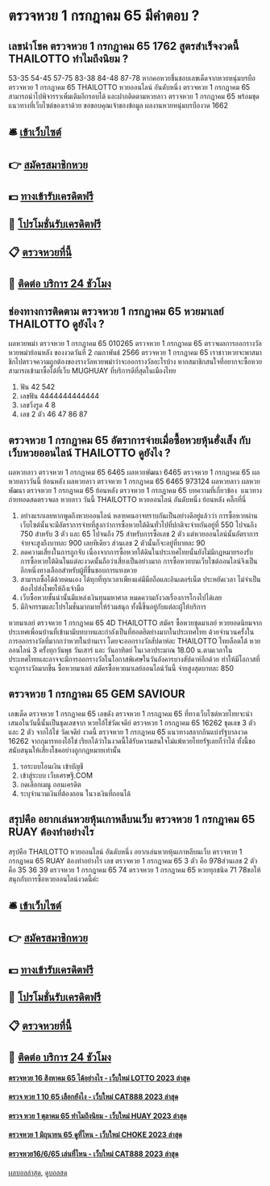 # ตรวจหวย 1 กรกฎาคม 65 มีคำตอบ ?
## เลขนำโชค ตรวจหวย 1 กรกฎาคม 65 1762 สูตรสำเร็จงวดนี้ THAILOTTO ทำไมถึงนิยม ?
53-35
54-45
57-75
83-38
84-48
87-78
หากคอหวยชื่นชอบเลขเด็ดจากหวยหนุ่มบรบือ ตรวจหวย 1 กรกฎาคม 65 THAILOTTO หวยออนไลน์ อันดับหนึ่ง ตรวจหวย 1 กรกฎาคม 65 สามารถนำไปพิจารราเพิ่มเติมอีกรอบได้ และฝากติดตามหวยลาว ตรวจหวย 1 กรกฎาคม 65 พร้อมชุดแนวทางที่เว็บไซต์ของเราด้วย
ขอขอบคุณเจ้าของข้อมูล
ผลงานหวยหนุ่มบรบืองวด 1662


## 🛎 [เข้าเว็บไซต์](https://bit.ly/3BG5bNw)
## 👉 [สมัครสมาชิกหวย](https://bit.ly/3BG5bNw)
## 💵 [ทางเข้ารับเครดิตฟรี](https://bit.ly/3C3mvgS)
## 👑 [โปรโมชั่นรับเครดิตฟรี](https://bit.ly/3C3mvgS)
## 📋 [ตรวจหวยที่นี้](https://bit.ly/3C3mvgS)
## 📱 [ติดต่อ บริการ 24 ชัวโมง](https://bit.ly/3C3mvgS)

## ช่องทางการติดตาม ตรวจหวย 1 กรกฎาคม 65 หวยมาเลย์ THAILOTTO ดูยังไง ?
ผลหวยพม่า ตรวจหวย 1 กรกฎาคม 65 010265 ตรวจหวย 1 กรกฎาคม 65 ตรวจผลการออกรางวัลหวยพม่าย้อนหลัง ของงวดวันที่ 2 กมภาพันธ์ 2566 ตรวจหวย 1 กรกฎาคม 65 เราชาวหวยจะพาสมาชิกไปตรวจความถูกต้องของรางวัลหวยพม่าว่าจะออกรางวัลอะไรบ้าง หากสมาชิกสนใจที่อยากจะซื้อหวยสามารถเข้ามาซื้อได้ที่เว็บ MUGHUAY ที่บริการดีที่สุดในเมืองไทย
1. ฟัน 42 542
2. เลขฟัน 4444444444444
3. เลขวิ่งรูด 4 8
4. เลข 2 ตัว 46 47 86 87

## ตรวจหวย 1 กรกฎาคม 65 อัตราการจ่ายเมื่อซื้อหวยหุ้นฮั่งเส็ง กับเว็บหวยออนไลน์ THAILOTTO ดูยังไง ?
ผลหวยลาว ตรวจหวย 1 กรกฎาคม 65 6465 ผลหวยพัฒนา 6465 ตรวจหวย 1 กรกฎาคม 65 ผลหวยลาววันนี้ ย้อนหลัง
ผลหวยลาว ตรวจหวย 1 กรกฎาคม 65 6465 973124
 ผลหวยลาว ผลหวยพัฒนา ตรวจหวย 1 กรกฎาคม 65 ย้อนหลัง ตรวจหวย 1 กรกฎาคม 65 
บทความที่เกี่ยวข้อง
 แนวทางถ่ายทอดสดตรวจผล หวยลาว วันนี้ THAILOTTO หวยออนไลน์ อันดับหนึ่ง ย้อนหลัง คลิ๊กที่นี่  
1. อย่างแรกเลยหากพูดถึงหวยออนไลน์ หลายคนอาจทราบกันเป็นอย่างดีอยู่แล้วว่า การซื้อหวยผ่านเว็บไซต์นั้นจะมีอัตราการจ่ายที่สูงกว่าการซื้อหวยใต้ดินทั่วไปที่ปกติจะจ่ายกันอยู่ที่ 550 ไปจนถึง 750 สำหรับ 3 ตัว และ 65 ไปจนถึง 75 สำหรับการซื้อเลข 2 ตัว แต่หวยออนไลน์นั้นอัตราการจ่ายจะสูงถึงบาทละ 900 เลยทีเดียว ส่วนเลข 2 ตัวนั้นก็จะอยู่ที่บาทละ 90
2. ลดความเสี่ยงในการถูกจับ เนื่องจากการซื้อหวยใต้ดินในประเทศไทยนั้นยังไม่มีกฎหมายรองรับ การซื้อหวยใต้ดินในแต่ละงวดนั้นถือว่าเสี่ยงเป็นอย่างมาก การซื้อหวยบนเว็บไซต์ออนไลน์จึงเป็นอีกหนึ่งทางเลือกสำหรับผู้ที่ชื่นชอบการแทงหวย
3. สามารถซื้อได้ด้วยตนเอง ได้ทุกที่ทุกเวลาเพียงแค่มีมือถือและอินเตอร์เน็ต ประหยัดเวลา ไม่จำเป็นต้องไปส่งโพยให้ถึงเจ้ามือ
4. เว็บซื้อหวยชั้นนำนั้นมีแหล่งเงินทุนมหาศาล หมดความกังวลเรื่องการโกงไปได้เลย
5. มีกิจกรรมและโปรโมชั่นมากมายให้ร่วมสนุก ทั้งนี้ขึ้นอยู่กับแต่ละผู้ให้บริการ

หวยมาเลย์ ตรวจหวย 1 กรกฎาคม 65 4D THAILOTTO สมัคร ซื้อหวยชุดมาเลย์ หวยยอดนิยมจากประเทศเพื่อนบ้านที่เข้ามามีบทบาทและกำลังเป็นที่ฮอตฮิตย่างมากในประเทศไทย ด้วยจำนวนครั้งในการออกรางวัลที่มากกว่าหวยในบ้านเรา โดยจะออกรางวัลสัปดาห์ละ THAILOTTO ไทยล็อตโต้ หวยออนไลน์ 3 ครั้งทุกวันพุธ วันเสาร์ และ วันอาทิตย์ ในเวลาประมาณ 18.00 น.ตามเวลาในประเทศไทยและอาจจะมีการออกรางวัลในโอกาสพิเศษในวันอังคารบางสัปดาห์อีกด้วย ทำให้มีโอกาสที่จะถูกรางวัลมากขึ้น
ซื้อหวยมาเลย์ สมัครซื้อหวยมาเลย์ออนไลน์วันนี้ จ่ายสูงสุดบาทละ 850

## ตรวจหวย 1 กรกฎาคม 65 GEM SAVIOUR
เลขเด็ด ตรวจหวย 1 กรกฎาคม 65 เลขดัง ตรวจหวย 1 กรกฎาคม 65 ที่ทางเว็บไซต์หวยไทยจะนำเสนอในวันนี้นั้นเป็นชุดเลขจาก หวยไอ้ไข่วัดเจดีย์ ตรวจหวย 1 กรกฎาคม 65 16262 ชุดเลข 3 ตัว และ 2 ตัว จากไอ้ไข่ วัดเจดีย์ งวดนี้ ตรวจหวย 1 กรกฎาคม 65 แนวทางสลากกินแบ่งรัฐบาลงวด 16262 จากกุมารทองไอ้ไข่ เรียกได้ว่าในงวดนี้ได้รับความสนใจไม่แพ้หวยไทยรัฐเลยก็ว่าได้ ทั้งนี้ขอสนับสนุนให้เสี่ยงโชคอย่างถูกกฎหมายเท่านั้น
1. รอระบบโอนเงิน เข้าบัญชี
2. เข้าสู่ระบบ เว็บเศรษฐี.COM
3. กดเลือกเมนู ถอนเครดิต
4. ระบุจำนวนเงินที่ต้องถอน ในวงเงินที่ถอนได้

## สรุปคือ อยากเล่นหวยหุ้นเกาหลีบนเว็บ ตรวจหวย 1 กรกฎาคม 65 RUAY ต้องทำอย่างไร
สรุปคือ THAILOTTO หวยออนไลน์ อันดับหนึ่ง อยากเล่นหวยหุ้นเกาหลีบนเว็บ ตรวจหวย 1 กรกฎาคม 65 RUAY ต้องทำอย่างไร เลข ตรวจหวย 1 กรกฎาคม 65 3 ตัว คือ 978ส่วนเลข 2 ตัว คือ 35 36 39 ตรวจหวย 1 กรกฎาคม 65 74 ตรวจหวย 1 กรกฎาคม 65 หวยทุกชนิด 71 78ขอให้สนุกกับการซื้อหวยออนไลน์งวดนี้ค่ะ

## 🛎 [เข้าเว็บไซต์](https://bit.ly/3BG5bNw)
## 👉 [สมัครสมาชิกหวย](https://bit.ly/3BG5bNw)
## 💵 [ทางเข้ารับเครดิตฟรี](https://bit.ly/3C3mvgS)
## 👑 [โปรโมชั่นรับเครดิตฟรี](https://bit.ly/3C3mvgS)
## 📋 [ตรวจหวยที่นี้](https://bit.ly/3C3mvgS)
## 📱 [ติดต่อ บริการ 24 ชัวโมง](https://bit.ly/3C3mvgS)

#### [ตรวจหวย 16 สิงหาคม 65 ได้อย่างไร - เว็บใหม่ LOTTO 2023 ล่าสุด](https://atom.io/themes/ตรวจหวย%2016%20สิงหาคม%2065%20ได้อย่างไร%20-%20เว็บใหม่%20lotto%202023%20ล่าสุด)
#### [ตรวจ หวย 1 10 65 เลือกยังไง - เว็บใหม่ CAT888 2023 ล่าสุด](https://atom.io/themes/ตรวจ%20หวย%201%2010%2065%20เลือกยังไง%20-%20เว็บใหม่%20cat888%202023%20ล่าสุด)
#### [ตรวจ หวย 1 ตุลาคม 65 ทำไมถึงนิยม - เว็บใหม่ HUAY 2023 ล่าสุด](https://atom.io/themes/ตรวจ%20หวย%201%20ตุลาคม%2065%20ทำไมถึงนิยม%20-%20เว็บใหม่%20huay%202023%20ล่าสุด)
#### [ตรวจหวย 1 มิถุนายน 65 ดูที่ไหน - เว็บใหม่ CHOKE 2023 ล่าสุด](https://atom.io/themes/ตรวจหวย%201%20มิถุนายน%2065%20ดูที่ไหน%20-%20เว็บใหม่%20choke%202023%20ล่าสุด)
#### [ตรวจหวย16/6/65 เล่นที่ไหน - เว็บใหม่ CAT888 2023 ล่าสุด](https://atom.io/themes/ตรวจหวย16665%20เล่นที่ไหน%20-%20เว็บใหม่%20cat888%202023%20ล่าสุด)

[ผลบอลล่าสุด](https://siamsport.tv "ผลบอลล่าสุด"), [ดูบอลสด](https://siamsport.tv/ดูบอลสด "ดูบอลสด")